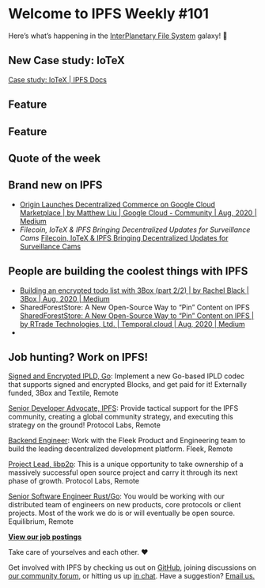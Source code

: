 # Welcome to IPFS Weekly #101

Here’s what’s happening in the [InterPlanetary File System](https://ipfs.io/) galaxy! 🚀

## New Case study: IoTeX
[Case study: IoTeX | IPFS Docs](https://docs.ipfs.io/concepts/case-study-iotex/)


## Feature


## Feature


## Quote of the week


## Brand new on IPFS
* [Origin Launches Decentralized Commerce on Google Cloud Marketplace | by Matthew Liu | Google Cloud - Community | Aug, 2020 | Medium](https://medium.com/google-cloud/origin-launches-decentralized-commerce-on-google-cloud-marketplace-b74fb46be7d9)
* *Filecoin, IoTeX & IPFS Bringing Decentralized Updates for Surveillance Cams*
[Filecoin, IoTeX & IPFS Bringing Decentralized Updates for Surveillance Cams](https://cryptonews.com/news/filecoin-iotex-ipfs-bringing-decentralized-updates-for-surve-7417.htm)


## People are building the coolest things with IPFS
* [Building an encrypted todo list with 3Box (part 2/2) | by Rachel Black | 3Box | Aug, 2020 | Medium](https://medium.com/3box/building-an-encrypted-todo-list-with-3box-part-2-2-da15aa2e2640)
* SharedForestStore: A New Open-Source Way to “Pin” Content on IPFS [SharedForestStore: A New Open-Source Way to “Pin” Content on IPFS | by RTrade Technologies, Ltd. | Temporal.cloud | Aug, 2020 | Medium](https://medium.com/temporal-cloud/sharedforeststore-a-new-open-source-way-to-pin-content-on-ipfs-300817fe606f)
* 


## Job hunting? Work on IPFS!

[Signed and Encrypted IPLD, Go](https://www.notion.so/Signed-and-Encrypted-data-in-IPFS-e1593e90b56e44c38e165109999782ce): Implement a new Go-based IPLD codec that supports signed and encrypted Blocks, and get paid for it! Externally funded, 3Box and Textile, Remote

[Senior Developer Advocate, IPFS](https://jobs.lever.co/protocol/71c4a9b9-af90-4ce9-9dba-8b72507997bf): Provide tactical support for the IPFS community, creating a global community strategy, and executing this strategy on the ground! Protocol Labs, Remote

[Backend Engineer](https://cryptojobslist.com/jobs/backend-engineer-at-fleek-remote): Work with the Fleek Product and Engineering team to build the leading decentralized development platform. Fleek, Remote

[Project Lead, libp2p](https://jobs.lever.co/protocol/27ff3891-6e13-4aa8-b43a-734715e85a26): This is a unique opportunity to take ownership of a massively successful open source project and carry it through its next phase of growth. Protocol Labs, Remote

[Senior Software Engineer Rust/Go](https://www.notion.so/Hiring-Senior-Software-Engineer-Rust-Go-e6c94ccc261f426c80a483c7fc642412): You would be working with our distributed team of engineers on new products, core protocols or client projects. Most of the work we do is or will eventually be open source. Equilibrium, Remote

**[View our job postings](https://jobs.lever.co/protocol)**

Take care of yourselves and each other. ❤️

Get involved with IPFS by checking us out on [GitHub](https://github.com/ipfs), joining discussions on [our community forum](https://discuss.ipfs.io/), or hitting us up [in chat](https://riot.im/app/#/room/#ipfs:matrix.org). Have a suggestion? [Email us.](mailto:newsletter@ipfs.io)
